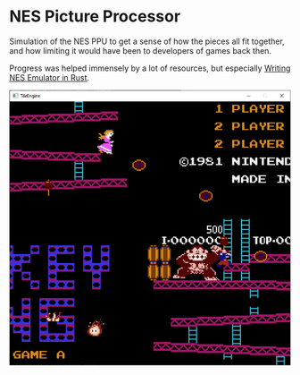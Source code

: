 # NES Picture Processor
Simulation of the NES PPU to get a sense of how the pieces all fit together, and how limiting it would have been to developers of games back then.

Progress was helped immensely by a lot of resources, but especially [Writing NES Emulator in Rust](https://bugzmanov.github.io/nes_ebook/).

![Alt text](Screenshot.PNG?raw=true "Optional Title")
